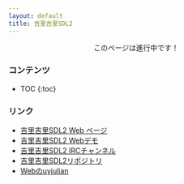 ```yaml
---
layout: default
title: 吉里吉里SDL2
---
```


<div align="center">このページは進行中です！</div>

### コンテンツ
* TOC
{:toc}

### リンク
* [吉里吉里SDL2 Web ページ](https://krkrsdl2.github.io/krkrsdl2/)
* [吉里吉里SDL2 Webデモ](https://krkrsdl2.github.io/krkrsdl2-web-demo/)
* [吉里吉里SDL2 IRCチャンネル](ircs://irc.libera.chat:6697/krkrsdl2)
* [吉里吉里SDL2リポジトリ](https://github.com/krkrsdl2/krkrsdl2)  
* [Webのuyjulian](https://sites.google.com/site/awertyb/)  
